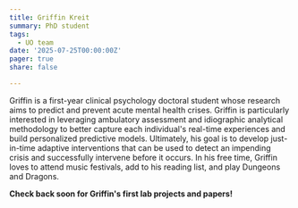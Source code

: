 ```yaml
---
title: Griffin Kreit
summary: PhD student
tags: 
  - UO team
date: '2025-07-25T00:00:00Z'
pager: true
share: false

---
```


Griffin is a first-year clinical psychology doctoral student whose research aims to predict and prevent acute mental health crises. Griffin is particularly interested in leveraging ambulatory assessment and idiographic analytical methodology to better capture each individual's real-time experiences and build personalized predictive models. Ultimately, his goal is to develop just-in-time adaptive interventions that can be used to detect an impending crisis and successfully intervene before it occurs. In his free time, Griffin loves to attend music festivals, add to his reading list, and play Dungeons and Dragons.

**Check back soon for Griffin's first lab projects and papers!**